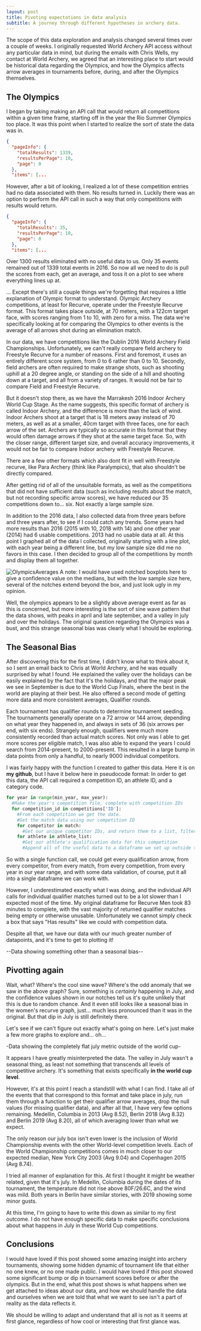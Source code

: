 ```yaml
---
layout: post
title: Pivoting expectations in data analysis
subtitle: A journey through different hypotheses in archery data.
---
```



The scope of this data exploration and analysis changed several times over a couple of weeks. I originally requested World Archery API access without any particular data in mind, but during the emails with Chris Wells, my contact at World Archery, we agreed that an interesting place to start would be historical data regarding the Olympics, and how the Olympics affects arrow averages in tournaments before, during, and after the Olympics themselves.

## The Olympics

I began by taking making an API call that would return all competitions within a given time frame, starting off in the year the Rio Summer Olympics too place. It was this point when I started to realize the sort of state the data was in.
```json
{
  "pageInfo": {
    "totalResults": 1339,
    "resultsPerPage": 10,
    "page": 0
  },
  "items": [...
```
However, after a bit of looking, I realized a lot of these competition entries had no data associated with them. No results turned in. Luckily there was an option to perform the API call in such a way that only competitions with results would return.

```json
{
  "pageInfo": {
    "totalResults": 35,
    "resultsPerPage": 10,
    "page": 0
  },
  "items": [...
 ```
 Over 1300 results eliminated with no useful data to us. Only 35 events remained out of 1339 total events in 2016. So now all we need to do is pull the scores from each, get an average, and toss it on a plot to see where everything lines up at.

... Except there's still a couple things we're forgetting that requires a little explanation of Olympic format to understand. Olympic Archery competitions, at least for Recurve, operate under the Freestyle Recurve format. This format takes place outside, at 70 meters, with a 122cm target face, with scores ranging from 1 to 10, with zero for a miss. The data we're specifically looking at for comparing the Olympics to other events is the average of all arrows shot during an elimination match.

In our data, we have competitions like the Dublin 2016 World Archery Field Championships. Unfortunately, we can't really compare field archery to Freestyle Recurve for a number of reasons. First and foremost, it uses an entirely different score system, from 0 to 6 rather than 0 to 10. Secondly, field archers are often required to make strange shots, such as shooting uphill at a 20 degree angle, or standing on the side of a hill and shooting down at a target, and all from a variety of ranges. It would not be fair to compare Field and Freestyle Recurve.

But it doesn't stop there, as we have the Marrakesh 2016 Indoor Archery World Cup Stage. As the name suggests, this specific format of archery is called Indoor Archery, and the difference is more than the lack of wind. Indoor Archers shoot at a target that is 18 meters away instead of 70 meters, as well as at a smaller, 40cm target with three faces, one for each arrow of the set. Archers are typically so accurate in this format that they would often damage arrows if they shot at the same target face. So, with the closer range, different target size, and overall accuracy improvements, it would not be fair to compare Indoor archery with Freestyle Recurve.

There are a few other formats which also dont fit in well with Freestyle recurve, like Para Archery (think like Paralympics), that also shouldn't be directly compared.

After getting rid of all of the unsuitable formats, as well as the competitions that did not have sufficient data (such as including results about the match, but not recording specific arrow scores), we have reduced our 35 competitions down to... six. Not exactly a large sample size. 

In addition to the 2016 data, I also collected data from three years before and three years after, to see if I could catch any trends. Some years had more results than 2016 (2015 with 10, 2018 with 14) and one other year (2014) had 6 usable competitions. 2013 had no usable data at all. At this point I graphed all of the data I collected, originally starting with a line plot, with each year being a different line, but my low sample size did me no favors in this case. I then decided to group all of the competitions by month and display them all together.

![OlympicsAverages](https://i.imgur.com/lPdr8uQ.png)
A note: I would have used notched boxplots here to give a confidence value on the medians, but with the low sample size here, several of the notches extend beyond the box, and just look ugly in my opinion.

Well, the olympics appears to be a slightly above average event as far as this is concerned, but more interesting is the sort of sine wave pattern that the data shows, with peaks in april and late september, and a valley in july and over the holidays. The original question regarding the Olympics was a bust, and this strange seasonal bias was clearly what I should be exploring.

## The Seasonal Bias 

After discovering this for the first time, I didn't know what to think about it, so I sent an email back to Chris at World Archery, and he was equally surprised by what I found. He explained the valley over the holidays can be easily explained by the fact that it's the holidays, and that the major peak we see in September is due to the World Cup Finals, where the best in the world are playing at their best. He also offered a second mode of getting more data and more consistent averages, Qualifier rounds.

Each tournament has qualifier rounds to determine tournament seeding. The tournaments generally operate on a 72 arrow or 144 arrow, depending on what year they happened in, and always in sets of 36 (six arrows per end, with six ends). Strangely enough, qualifiers were much more consistently recorded than actual match scores. Not only was I able to get more scores per eligible match, I was also able to expand the years I could search from 2014-present, to 2000-present. This resulted in a large bump in data points from only a handful, to nearly 9000 individual competitors.

I was fairly happy with the function I created to gather this data. Here it is on __my github__, but I have it below here in pseudocode format:
In order to get this data, the API call required a competition ID, an athlete ID, and a category code.

```python
for year in range(min_year, max_year):
  #Make the year's competition file, complete with competition IDs
  for competition_id in competitions['ID']:
    #From each competition we get the date.
    #Get the match data using our competition ID
    for competitor in match:
      #Get our unique competitor IDs, and return them to a list, filtering out the duplicates
    for athlete in athlete_list:
      #Get our athlete's qualification data for this competition
      #Append all of the useful data to a dataframe we set up outside the for loop.
```

So with a single function call, we could get every qualification arrow, from every competitor, from every match, from every competition, from every year in our year range, and with some data validation, of course, put it all into a single dataframe we can work with.

However, I underestimated exactly what I was doing, and the individual API calls for individual qualifier matches turned out to be a lot slower than I expected most of the time. My original dataframe for Recurve Men took 83 minutes to complete, with the vast majority of returned qualifier matches being empty or otherwise unusable. Unfortunately we cannot simply check a box that says "Has results" like we could with competition data.

Despite all that, we have our data with our much greater number of datapoints, and it's time to get to plotting it!

--Data showing something other than a seasonal bias--

## Pivotting again

Wait, what? Where's the cool sine wave? Where's the odd anomaly that we saw in the above graph? Sure, something is *certainly* happening in July, and the confidence values shown in our notches tell us it's quite unlikely that this is due to random chance. And it even still looks like a seasonal bias in the women's recurve graph, just... much less pronounced than it was in the original. But that dip in July is still definitely there.

Let's see if we can't figure out exactly what's going on here. Let's just make a few more graphs to explore and... oh...

-Data showing the completely flat july metric outside of the world cup-

It appears I have greatly misinterpreted the data. The valley in July wasn't a seasonal thing, as least not something that transcends all levels of competitive archery. It's something that exists specifically **in the world cup level**.

However, it's at this point I reach a standstill with what I can find. I take all of the events that that correspond to this format and take place in july, run them through a function to get their qualifier arrow averages, drop the null values (for missing qualifier data), and after all that, I have very few options remaining. Medellin, Columbia in 2013 (Avg 8.52), Berlin 2018 (Avg 8.32) and Berlin 2019 (Avg 8.20), all of which averaging lower than what we expect. 

The only reason our july box isn't even lower is the inclusion of World Championship events with the other World-level competition levels. Each of the World Championship competitions comes in much closer to our expected median, New York City 2003 (Avg 9.04) and Copenhagen 2015 (Avg 8.74).

I tried all manner of explanation for this. At first I thought it might be weather related, given that it's july. In Medellin, Columbia during the dates of its tournament, the temperature did not rise above 80F/26.6C, and the wind was mild. Both years in Berlin have similar stories, with 2019 showing some minor gusts.

At this time, I'm going to have to write this down as similar to my first outcome. I do not have enough specific data to make specific conclusions about what happens in July in these World Cup competitions.

## Conclusions

I would have loved if this post showed some amazing insight into archery tournaments, showing some hidden dynamic of tournament life that either no one knew, or no one made public. I would have loved if this post showed some significant bump or dip in tournament scores before or after the olympics. But in the end, what this post shows is what happens when we get attached to ideas about our data, and how we should handle the data and ourselves when we are told that what we want to see isn't a part of reality as the data reflects it. 

We should be willing to adapt and understand that all is not as it seems at first glance, regardless of how cool or interesting that first glance was.


